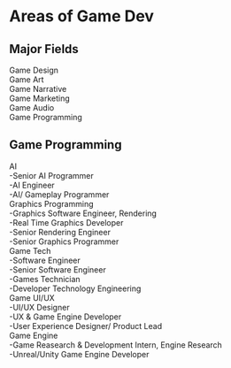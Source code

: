 # Areas of Game Dev <br>
## Major Fields<br>
Game Design<br>
Game Art<br>
Game Narrative<br>
Game Marketing<br>
Game Audio<br>
Game Programming<br>

## Game Programming<br>
AI<br>
  -Senior AI Programmer<br>
  -AI Engineer<br>
  -AI/ Gameplay Programmer<br>
Graphics Programming<br>
  -Graphics Software Engineer, Rendering<br>
  -Real Time Graphics Developer<br>
  -Senior Rendering Engineer<br>
  -Senior Graphics Programmer<br>
Game Tech<br>
  -Software Engineer<br>
  -Senior Software Engineer<br>
  -Games Technician<br>
  -Developer Technology Engineering<br>
Game UI/UX<br>
  -UI/UX Designer<br>
  -UX & Game Engine Developer<br>
  -User Experience Designer/ Product Lead<br>
Game Engine<br>
  -Game Reasearch & Development Intern, Engine Research<br>
  -Unreal/Unity Game Engine Developer<br>
